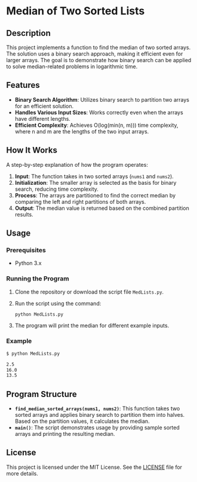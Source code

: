 # Median of Two Sorted Lists

## Description

This project implements a function to find the median of two sorted arrays. The solution uses a binary search approach, making it efficient even for larger arrays. The goal is to demonstrate how binary search can be applied to solve median-related problems in logarithmic time.

## Features

- **Binary Search Algorithm**: Utilizes binary search to partition two arrays for an efficient solution.
- **Handles Various Input Sizes**: Works correctly even when the arrays have different lengths.
- **Efficient Complexity**: Achieves O(log(min(n, m))) time complexity, where n and m are the lengths of the two input arrays.

## How It Works

A step-by-step explanation of how the program operates:

1. **Input**: The function takes in two sorted arrays (`nums1` and `nums2`).
2. **Initialization**: The smaller array is selected as the basis for binary search, reducing time complexity.
3. **Process**: The arrays are partitioned to find the correct median by comparing the left and right partitions of both arrays.
4. **Output**: The median value is returned based on the combined partition results.

## Usage

### Prerequisites

- Python 3.x

### Running the Program

1. Clone the repository or download the script file `MedLists.py`.
2. Run the script using the command:

    ```bash
    python MedLists.py
    ```

3. The program will print the median for different example inputs.

### Example

```bash
$ python MedLists.py

2.5
16.0
13.5
```
## Program Structure

- **`find_median_sorted_arrays(nums1, nums2)`**: This function takes two sorted arrays and applies binary search to partition them into halves. Based on the partition values, it calculates the median.
- **`main()`**: The script demonstrates usage by providing sample sorted arrays and printing the resulting median.

## License

This project is licensed under the MIT License. See the [LICENSE](LICENSE) file for more details.

